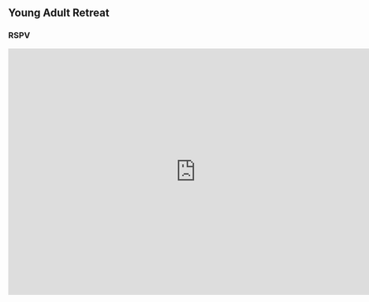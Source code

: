## Young Adult Retreat

### RSPV

<iframe src="https://docs.google.com/forms/u/0/d/e/1FAIpQLSe7XvuHkQbT-YxH3coXigS60oZLJVvwoX_PocAen0JZUk-Ljw/viewform?embedded=true" width="760" height="500" frameborder="0" marginheight="0" marginwidth="0">Loading...</iframe>
